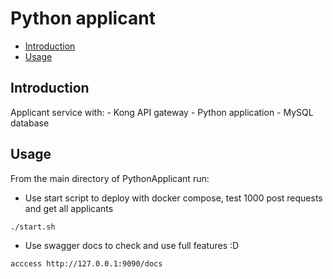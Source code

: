 # Python applicant

* [Introduction](Introduction)
* [Usage](#Usage)

Introduction
-----------------
Applicant service with:
    - Kong API gateway
    - Python application
    - MySQL database

Usage
-----------------
From the main directory of PythonApplicant run:
- Use start script to deploy with docker compose, test 1000 post requests and get all applicants

```
./start.sh
```

- Use swagger docs to check and use full features :D
```
acccess http://127.0.0.1:9090/docs
```
